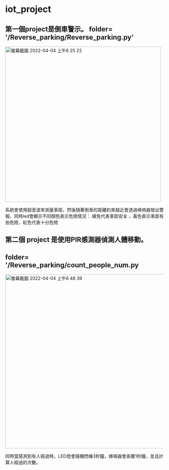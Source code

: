 # iot_project

## 第一個project是倒車警示。 folder= '/Reverse_parking/Reverse_parking.py'
<img width="495" alt="螢幕截圖 2022-04-04 上午6 25 22" src="https://user-images.githubusercontent.com/85872659/161451374-aeff3c9b-9203-4931-aa95-60f5b1f27aeb.png">

系統會使用超音波來測量車距，然後隨著倒車的距離約來越近會透過峰嗚器發出警報，同時led會顯示不同顏色表示危險情況： 綠免代表車距安全 ，黃色表示車距有些危險，紅色代表十分危險

## 第二個 project 是使用PIR感測器偵測人體移動。
## folder= '/Reverse_parking/count_people_num.py
<img width="554" alt="螢幕截圖 2022-04-04 上午6 48 39" src="https://user-images.githubusercontent.com/85872659/161452110-02c57e70-a4fb-453b-9c3a-200c2a7d86a4.png">

同時當感測到有人經過時，LED燈會隨機閃爍3秒鐘，蜂鳴器會長響1秒鐘，並且計算人經過的次數。

